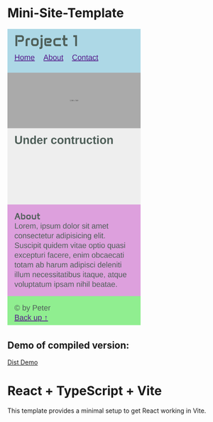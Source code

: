 # Mini-Site-Template

<img src="https://raw.githubusercontent.com/peteee/react-mini-site/main/Screen%20Shot%202024-03-04%20at%2013.46.02.png" width="300">

## Demo of compiled version:
[Dist Demo](https://peter78.582mi.com/web4/project1/index.html)


# React + TypeScript + Vite

This template provides a minimal setup to get React working in Vite.
